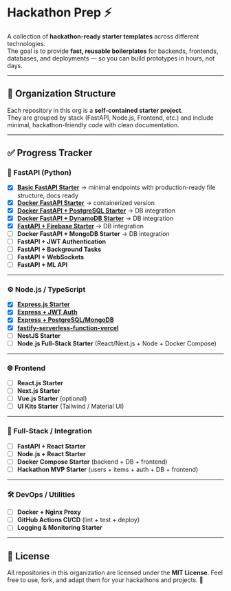 # Hackathon Prep ⚡

A collection of **hackathon-ready starter templates** across different technologies.  
The goal is to provide **fast, reusable boilerplates** for backends, frontends, databases, and deployments — so you can build prototypes in hours, not days.  

---

## 📂 Organization Structure

Each repository in this org is a **self-contained starter project**.  
They are grouped by stack (FastAPI, Node.js, Frontend, etc.) and include minimal, hackathon-friendly code with clean documentation.  

---

## ✅ Progress Tracker

### 🐍 FastAPI (Python)
- [x] [**Basic FastAPI Starter**](https://github.com/hackathom-prep/Basic-FastAPI-Starter) → minimal endpoints with production-ready file structure, docs ready  
- [x] [**Docker FastAPI Starter**](https://github.com/hackathom-prep/docker-fastapi-starter) → containerized version  
- [x] [**Docker FastAPI + PostgreSQL Starter**](https://github.com/hackathom-prep/docker-fastapi-postgres) → DB integration
- [x] [**Docker FastAPI + DynamoDB Starter**](https://github.com/hackathom-prep/fastapi-dynamo-docker) → DB integration
- [x] [**FastAPI + Firebase Starter**](https://github.com/hackathom-prep/fastapi-firebase-template) → DB integration
- [ ] **Docker FastAPI + MongoDB Starter** → DB integration
- [ ] **FastAPI + JWT Authentication**  
- [ ] **FastAPI + Background Tasks**  
- [ ] **FastAPI + WebSockets**  
- [ ] **FastAPI + ML API**  

---

### ⚙️ Node.js / TypeScript
- [x] [**Express.js Starter**](https://github.com/hackathom-prep/express-demo-server)  
- [x] [**Express + JWT Auth**](https://github.com/hackathom-prep/expressBookReviews)
- [x] [**Express + PostgreSQL/MongoDB**](https://github.com/hackathom-prep/express-mongodb-task-manager-template)
- [x] [**fastify-serverless-function-vercel**](https://github.com/hackathom-prep/fastify-serverless-function)
- [ ] **NestJS Starter**  
- [ ] **Node.js Full-Stack Starter** (React/Next.js + Node + Docker Compose)

---

### 🌐 Frontend
- [ ] **React.js Starter**  
- [ ] **Next.js Starter**  
- [ ] **Vue.js Starter** (optional)  
- [ ] **UI Kits Starter** (Tailwind / Material UI)  

---

### 🧩 Full-Stack / Integration
- [ ] **FastAPI + React Starter**  
- [ ] **Node.js + React Starter**  
- [ ] **Docker Compose Starter** (backend + DB + frontend)  
- [ ] **Hackathon MVP Starter** (users + items + auth + DB + frontend)  

---

### 🛠️ DevOps / Utilities
- [ ] **Docker + Nginx Proxy**  
- [ ] **GitHub Actions CI/CD** (lint + test + deploy)  
- [ ] **Logging & Monitoring Starter**  

---

## 📄 License

All repositories in this organization are licensed under the **MIT License**.
Feel free to use, fork, and adapt them for your hackathons and projects. 🚀
